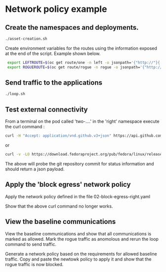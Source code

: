 # Network policy example

## Create the namespaces and deployments.

````bash 
./asset-creation.sh
 ````

Create environment variables for the routes using the information exposed at the end of the script. Example shown below.

````bash 
 export LEFTROUTE=$(oc get route/one -n left -o jsonpath='{"http://"}{.spec.host}{"/call-layers"}')
 export ROGUEROUTE=$(oc get route/rogue -n rogue -o jsonpath='{"http://"}{.spec.host}{"/call-layers"}')
 ````

## Send traffic to the applications

````bash 
./loop.sh
````

## Test external connectivity

From a terminal on the pod called 'two-....' in the 'right' namespace execute the curl command :

````bash
curl -H "Accept: application/vnd.github.v3+json" https://api.github.com/repos/marrober/myApp-cd/commits/62d032f39c0bde2bc62d0c114bd739df46b8a5a5/status 
````

or

````bash
curl -v -LO https://download.fedoraproject.org/pub/fedora/linux/releases/42/Workstation/x86_64/iso/Fedora-Workstation-Live-42-1.1.x86_64.iso --output fedora.iso
````

The above will probe the git repository commit for status information and should return a json payload.

## Apply the 'block egress' network policy

Apply the network policy defined in the file 02-block-egress-right.yaml

Show that the above curl command no longer works.

## View the baseline communications

View the baseline communications and show that all communications is marked as allowed. Mark the rogue traffic as anomolous and rerun the loop command to send traffic.

Generate a network policy based on the requirements for allowed baseline traffic. Copy and paste the newtowk policy to apply it and show that the rogue traffic is now blocked.



